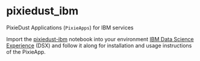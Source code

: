 # pixiedust_ibm

PixieDust Applications (`PixieApps`) for IBM services

Import the [pixiedust-ibm](https://github.com/ibm-watson-data-lab/pixiedust_ibm/tree/master/notebooks/pixiedust-ibm.ipynb) notebook into your environment [IBM Data Science Experience](http://datascience.ibm.com/) (DSX) and follow it along for installation and usage instructions of the PixieApp.
